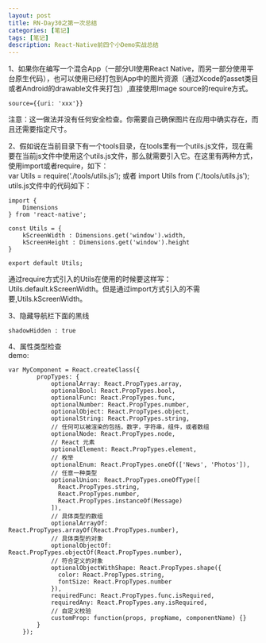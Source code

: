 ```yaml
---
layout: post
title: RN-Day30之第一次总结
categories: [笔记]
tags: [笔记]
description: React-Native前四个小Demo实战总结
---
```


1、如果你在编写一个混合App（一部分UI使用React Native，而另一部分使用平台原生代码），也可以使用已经打包到App中的图片资源（通过Xcode的asset类目或者Android的drawable文件夹打包）,直接使用Image source的require方式。

```source={{uri: 'xxx'}}```

注意：这一做法并没有任何安全检查。你需要自己确保图片在应用中确实存在，而且还需要指定尺寸。

2、假如说在当前目录下有一个tools目录，在tools里有一个utils.js文件，现在需要在当前js文件中使用这个utils.js文件，那么就需要引入它。在这里有两种方式，使用import或者require，如下：<br/>
var Utils = require(‘./tools/utils.js’);  或者 import  Utils from (‘./tools/utils.js');<br/>
utils.js文件中的代码如下：

```
import {
    Dimensions
} from 'react-native';

const Utils = {
    kScreenWidth : Dimensions.get('window').width,
    kScreenHeight : Dimensions.get('window').height
}

export default Utils;
```

通过require方式引入的Utils在使用的时候要这样写：Utils.default.kScreenWidth。但是通过import方式引入的不需要,Utils.kScreenWidth。

3、隐藏导航栏下面的黑线

```shadowHidden : true```

4、属性类型检查<br/>
demo:

```
var MyComponent = React.createClass({
        propTypes: {
            optionalArray: React.PropTypes.array,
            optionalBool: React.PropTypes.bool,
            optionalFunc: React.PropTypes.func,
            optionalNumber: React.PropTypes.number,
            optionalObject: React.PropTypes.object,
            optionalString: React.PropTypes.string,
            // 任何可以被渲染的包括，数字，字符串，组件，或者数组
            optionalNode: React.PropTypes.node,
            // React 元素
            optionalElement: React.PropTypes.element,
            // 枚举
            optionalEnum: React.PropTypes.oneOf(['News', 'Photos']),
            // 任意一种类型
            optionalUnion: React.PropTypes.oneOfType([
              React.PropTypes.string,
              React.PropTypes.number,
              React.PropTypes.instanceOf(Message)
            ]),
            // 具体类型的数组
            optionalArrayOf: React.PropTypes.arrayOf(React.PropTypes.number),
            // 具体类型的对象
            optionalObjectOf: React.PropTypes.objectOf(React.PropTypes.number),
            // 符合定义的对象
            optionalObjectWithShape: React.PropTypes.shape({
              color: React.PropTypes.string,
              fontSize: React.PropTypes.number
            }),
            requiredFunc: React.PropTypes.func.isRequired,
            requiredAny: React.PropTypes.any.isRequired,
            // 自定义校验
            customProp: function(props, propName, componentName) {}
        }
    });
```

